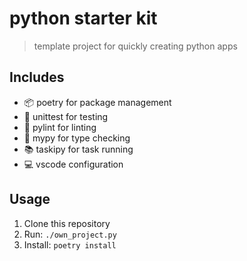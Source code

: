 # python starter kit
> template project for quickly creating python apps

## Includes
* 📦 poetry for package management
* 🔬 unittest for testing
* 🧹 pylint for linting
* 📐 mypy for type checking
* 📚 taskipy for task running
* 💻 vscode configuration

## Usage
1. Clone this repository
2. Run: `./own_project.py`
3. Install: `poetry install`
